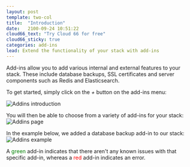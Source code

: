 ```yaml
---
layout: post
template: two-col
title:  "Introduction"
date:   2100-09-24 10:51:22
cloud66_text: "Try Cloud 66 for free"
cloud66_sticky: true
categories: add-ins
lead: Extend the functionality of your stack with add-ins
---
```


Add-ins allow you to add various internal and external features to your stack. These include database backups, SSL certificates and server components such as Redis and Elasticsearch.

To get started, simply click on the _+_ button on the add-ins menu:

![Addins introduction](http://cdn.cloud66.com/images/help/addins_introduction.png)

You will then be able to choose from a variety of add-ins for your stack:
![Addins page](http://cdn.cloud66.com.s3.amazonaws.com/images/help/addins_page.png)

In the example below, we added a database backup add-in to our stack:
![Addins example](http://cdn.cloud66.com/images/help/addins_example.png)

A <font color="green">green</font> add-in indicates that there aren't any known issues with that specific add-in, whereas a <font color="red">red</font> add-in indicates an error.